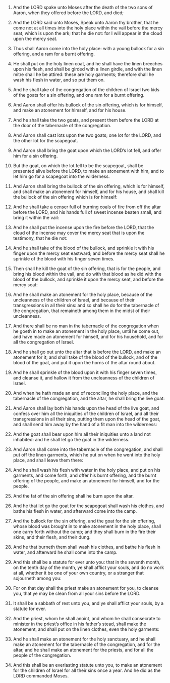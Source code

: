 1. And the LORD spake unto Moses after the death of the two sons of
Aaron, when they offered before the LORD, and died;

2. And the LORD
said unto Moses, Speak unto Aaron thy brother, that he come not at all
times into the holy place within the vail before the mercy seat, which
is upon the ark; that he die not: for I will appear in the cloud upon
the mercy seat.

3. Thus shall Aaron come into the holy place: with a young bullock
for a sin offering, and a ram for a burnt offering.

4. He shall put on the holy linen coat, and he shall have the linen
breeches upon his flesh, and shall be girded with a linen girdle, and
with the linen mitre shall he be attired: these are holy garments;
therefore shall he wash his flesh in water, and so put them on.

5. And he shall take of the congregation of the children of Israel
two kids of the goats for a sin offering, and one ram for a burnt
offering.

6. And Aaron shall offer his bullock of the sin offering, which is
for himself, and make an atonement for himself, and for his house.

7. And he shall take the two goats, and present them before the LORD
at the door of the tabernacle of the congregation.

8. And Aaron shall cast lots upon the two goats; one lot for the
LORD, and the other lot for the scapegoat.

9. And Aaron shall bring the goat upon which the LORD’s lot fell,
and offer him for a sin offering.

10. But the goat, on which the lot fell to be the scapegoat, shall
be presented alive before the LORD, to make an atonement with him, and
to let him go for a scapegoat into the wilderness.

11. And Aaron shall bring the bullock of the sin offering, which is
for himself, and shall make an atonement for himself, and for his
house, and shall kill the bullock of the sin offering which is for
himself:

12. And he shall take a censer full of burning coals of
fire from off the altar before the LORD, and his hands full of sweet
incense beaten small, and bring it within the vail:

13. And he shall
put the incense upon the fire before the LORD, that the cloud of the
incense may cover the mercy seat that is upon the testimony, that he
die not:

14. And he shall take of the blood of the bullock, and
sprinkle it with his finger upon the mercy seat eastward; and before
the mercy seat shall he sprinkle of the blood with his finger seven
times.

15. Then shall he kill the goat of the sin offering, that is for the
people, and bring his blood within the vail, and do with that blood as
he did with the blood of the bullock, and sprinkle it upon the mercy
seat, and before the mercy seat:

16. And he shall make an atonement
for the holy place, because of the uncleanness of the children of
Israel, and because of their transgressions in all their sins: and so
shall he do for the tabernacle of the congregation, that remaineth
among them in the midst of their uncleanness.

17. And there shall be no man in the tabernacle of the congregation
when he goeth in to make an atonement in the holy place, until he come
out, and have made an atonement for himself, and for his household,
and for all the congregation of Israel.

18. And he shall go out unto the altar that is before the LORD, and
make an atonement for it; and shall take of the blood of the bullock,
and of the blood of the goat, and put it upon the horns of the altar
round about.

19. And he shall sprinkle of the blood upon it with his finger seven
times, and cleanse it, and hallow it from the uncleanness of the
children of Israel.

20. And when he hath made an end of reconciling the holy place, and
the tabernacle of the congregation, and the altar, he shall bring the
live goat:

21. And Aaron shall lay both his hands upon the head of
the live goat, and confess over him all the iniquities of the children
of Israel, and all their transgressions in all their sins, putting
them upon the head of the goat, and shall send him away by the hand of
a fit man into the wilderness:

22. And the goat shall bear upon him
all their iniquities unto a land not inhabited: and he shall let go
the goat in the wilderness.

23. And Aaron shall come into the tabernacle of the congregation,
and shall put off the linen garments, which he put on when he went
into the holy place, and shall leave them there:

24. And he shall
wash his flesh with water in the holy place, and put on his garments,
and come forth, and offer his burnt offering, and the burnt offering
of the people, and make an atonement for himself, and for the people.

25. And the fat of the sin offering shall he burn upon the altar.

26. And he that let go the goat for the scapegoat shall wash his
clothes, and bathe his flesh in water, and afterward come into the
camp.

27. And the bullock for the sin offering, and the goat for the sin
offering, whose blood was brought in to make atonement in the holy
place, shall one carry forth without the camp; and they shall burn in
the fire their skins, and their flesh, and their dung.

28. And he that burneth them shall wash his clothes, and bathe his
flesh in water, and afterward he shall come into the camp.

29. And this shall be a statute for ever unto you: that in the
seventh month, on the tenth day of the month, ye shall afflict your
souls, and do no work at all, whether it be one of your own country,
or a stranger that sojourneth among you:

30. For on that day shall
the priest make an atonement for you, to cleanse you, that ye may be
clean from all your sins before the LORD.

31. It shall be a sabbath of rest unto you, and ye shall afflict
your souls, by a statute for ever.

32. And the priest, whom he shall anoint, and whom he shall
consecrate to minister in the priest’s office in his father’s stead,
shall make the atonement, and shall put on the linen clothes, even the
holy garments:

33. And he shall make an atonement for the holy
sanctuary, and he shall make an atonement for the tabernacle of the
congregation, and for the altar, and he shall make an atonement for
the priests, and for all the people of the congregation.

34. And this shall be an everlasting statute unto you, to make an
atonement for the children of Israel for all their sins once a year.
And he did as the LORD commanded Moses.